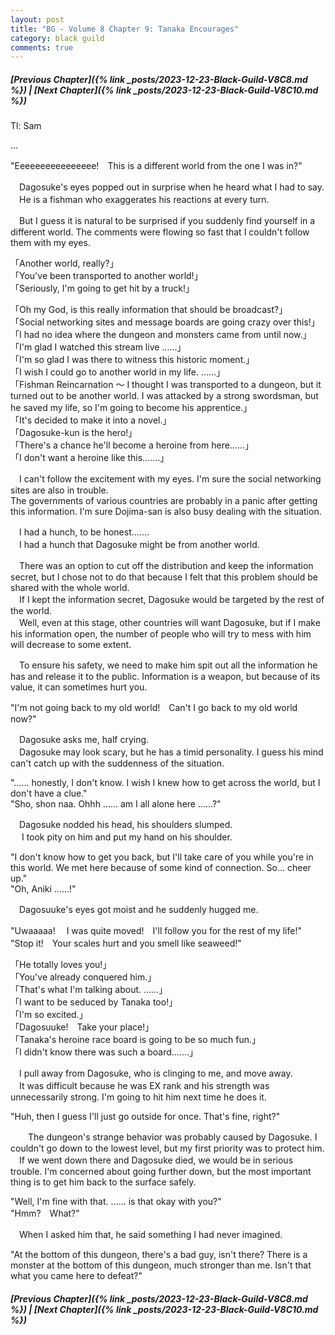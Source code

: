 ```yaml
---
layout: post
title: "BG - Volume 8 Chapter 9: Tanaka Encourages"
category: black guild
comments: true
---
```


##### [Previous Chapter]({% link _posts/2023-12-23-Black-Guild-V8C8.md %}) \| [Next Chapter]({% link _posts/2023-12-23-Black-Guild-V8C10.md %})



Tl: Sam


…



"Eeeeeeeeeeeeeeee!　This is a different world from the one I was in?"

　Dagosuke's eyes popped out in surprise when he heard what I had to say.    
　He is a fishman who exaggerates his reactions at every turn.

　But I guess it is natural to be surprised if you suddenly find yourself in a different world. The comments were flowing so fast that I couldn't follow them with my eyes.

「Another world, really?」    
「You've been transported to another world!」   
「Seriously, I'm going to get hit by a truck!」   
<!--more-->
「Oh my God, is this really information that should be broadcast?」   
「Social networking sites and message boards are going crazy over this!」   
「I had no idea where the dungeon and monsters came from until now.」   
「I'm glad I watched this stream live  ......」   
「I'm so glad I was there to witness this historic moment.」   
「I wish I could go to another world in my life. ......」   
「Fishman Reincarnation ～ I thought I was transported to a dungeon, but it turned out to be another world. I was attacked by a strong swordsman, but he saved my life, so I'm going to become his apprentice.」    
「It's decided to make it into a novel.」   
「Dagosuke-kun is the hero!」    
「There's a chance he'll become a heroine from here......」   
「I don't want a heroine like this.......」

　I can't follow the excitement with my eyes. I'm sure the social networking sites are also in trouble.    
The governments of various countries are probably in a panic after getting this information. I'm sure Dojima-san is also busy dealing with the situation.

　I had a hunch, to be honest.......    
　I had a hunch that Dagosuke might be from another world.


  <div data-nat="424166"></div>



　There was an option to cut off the distribution and keep the information secret, but I chose not to do that because I felt that this problem should be shared with the whole world.   
　If I kept the information secret, Dagosuke would be targeted by the rest of the world.   
　Well, even at this stage, other countries will want Dagosuke, but if I make his information open, the number of people who will try to mess with him will decrease to some extent.

　To ensure his safety, we need to make him spit out all the information he has and release it to the public. Information is a weapon, but because of its value, it can sometimes hurt you.

"I'm not going back to my old world!　Can't I go back to my old world now?"

　Dagosuke asks me, half crying.   
　Dagosuke may look scary, but he has a timid personality. I guess his mind can't catch up with the suddenness of the situation.

"...... honestly, I don't know. I wish I knew how to get across the world, but I don't have a clue."   
"Sho, shon naa. Ohhh ...... am I all alone here ......?" 

　Dagosuke nodded his head, his shoulders slumped.   
　 I took pity on him and put my hand on his shoulder.

"I don't know how to get you back, but I'll take care of you while you're in this world. We met here because of some kind of connection. So... cheer up."    
"Oh, Aniki ......!"

　Dagosuuke's eyes got moist and he suddenly hugged me.

"Uwaaaaa! 　I was quite moved!　I'll follow you for the rest of my life!"   
"Stop it!　Your scales hurt and you smell like seaweed!"   

「He totally loves you!」   
「You've already conquered him.」     
「That's what I'm talking about. ......」    
「I want to be seduced by Tanaka too!」    
「I'm so excited.」    
「Dagosuuke!　Take your place!」   
「Tanaka's heroine race board is going to be so much fun.」    
「I didn't know there was such a board.......」    

　I pull away from Dagosuke, who is clinging to me, and move away.   
　It was difficult because he was EX rank and his strength was unnecessarily strong. I'm going to hit him next time he does it.

"Huh, then I guess I'll just go outside for once. That's fine, right?"

　　The dungeon's strange behavior was probably caused by Dagosuke. I couldn't go down to the lowest level, but my first priority was to protect him.   
　If we went down there and Dagosuke died, we would be in serious trouble. I'm concerned about going further down, but the most important thing is to get him back to the surface safely.

"Well, I'm fine with that. ...... is that okay with you?"    
"Hmm?　What?"

　When I asked him that, he said something I had never imagined.

"At the bottom of this dungeon, there's a bad guy, isn't there? There is a monster at the bottom of this dungeon, much stronger than me. Isn't that what you came here to defeat?"




##### [Previous Chapter]({% link _posts/2023-12-23-Black-Guild-V8C8.md %}) \| [Next Chapter]({% link _posts/2023-12-23-Black-Guild-V8C10.md %})

